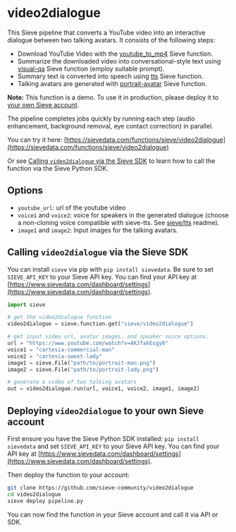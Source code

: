 # video2dialogue

This Sieve pipeline that converts a YouTube video into an interactive dialogue between two talking avatars. It consists of the following steps:
* Download YouTube Video with the [youtube_to_mp4](https://sievedata.com/functions/sieve/youtube_to_mp4) Sieve function.
* Summarize the downloaded video into conversational-style text using [visual-qa](https://sievedata.com/functions/sieve/visual-qa) Sieve function (employ suitable prompt).
* Summary text is converted into speech using [tts](https://sievedata.com/functions/sieve/tts) Sieve function.
* Talking avatars are generated with [portrait-avatar](https://sievedata.com/functions/sieve/portrait-avatar) Sieve function.

**Note:** This function is a demo. To use it in production, please deploy it to [your own Sieve account](#deploying-video2dialogue-to-your-own-sieve-account).

The pipeline completes jobs quickly by running each step (audio enhancement, background removal, eye contact correction) in parallel.

You can try it here: [https://sievedata.com/functions/sieve/video2dialogue](https://sievedata.com/functions/sieve/video2dialogue)

Or see [Calling `video2dialogue` via the Sieve SDK](#calling-video2dialogue-via-the-sieve-sdk) to learn how to call the function via the Sieve Python SDK.

## Options

* `youtube_url`: url of the youtube video 
* `voice1` and `voice2`: voice for speakers in the generated dialogue (choose a non-cloning voice compatible with sieve-tts. See [sieve/tts](https://sievedata.com/functions/sieve/tts) readme).
* `image1` and `image2`: Input images for the talking avatars.


## Calling `video2dialogue` via the Sieve SDK
You can install `sieve` via pip with `pip install sievedata`.
Be sure to set `SIEVE_API_KEY` to your Sieve API key. 
You can find your API key at [https://www.sievedata.com/dashboard/settings](https://www.sievedata.com/dashboard/settings).

```python
import sieve

# get the video2dialogue function
video2dialogue = sieve.function.get("sieve/video2dialogue")

# get input video url, avatar images, and speaker voice options.
url = "https://www.youtube.com/watch?v=AKJfakEsgy0"
voice1 = "cartesia-commercial-man"
voice2 = "cartesia-sweet-lady"
image1 = sieve.File("path/to/portrait-man.png")
image2 = sieve.File("path/to/portrait-lady.png")

# generate a video of two talking avatars
out = video2dialogue.run(url, voice1, voice2, image1, image2)
```

## Deploying `video2dialogue` to your own Sieve account
First ensure you have the Sieve Python SDK installed: `pip install sievedata` and set `SIEVE_API_KEY` to your Sieve API key.
You can find your API key at [https://www.sievedata.com/dashboard/settings](https://www.sievedata.com/dashboard/settings).

Then deploy the function to your account:
```bash
git clone https://github.com/sieve-community/video2dialogue
cd video2dialogue
sieve deploy pipeline.py
```

You can now find the function in your Sieve account and call it via API or SDK.
